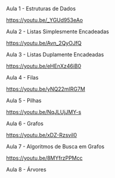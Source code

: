 Aula 1 - Estruturas de Dados

https://youtu.be/_YGUd953eAo

Aula 2 - Listas Simplesmente Encadeadas

https://youtu.be/Avn_2QyOJfQ

Aula 3 - Listas Duplamente Encadeadas

https://youtu.be/eHEnXz46iB0

Aula 4 - Filas

https://youtu.be/yNQ22mIRG7M

Aula 5 - Pilhas

https://youtu.be/NqJLUjJMY-s

Aula 6 - Grafos

https://youtu.be/xDZ-Rzsvil0

Aula 7 - Algoritmos de Busca em Grafos

https://youtu.be/8MYfrzPPMcc

Aula 8 - Árvores
